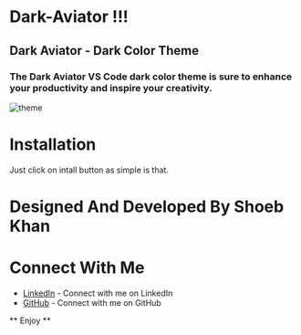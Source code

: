 # Dark-Aviator !!!

## Dark Aviator - Dark Color Theme

### The Dark Aviator VS Code dark color theme is sure to enhance your productivity and inspire your creativity.
![theme](https://user-images.githubusercontent.com/90252942/231564038-5c481454-5f61-473d-ba92-4cecf80d1661.png)

# Installation
Just click on intall button as simple is that. 

# Designed And Developed By Shoeb Khan

# Connect With Me
* [LinkedIn](https://www.linkedin.com/in/shoeb-khan-7b1bb4228) - Connect with me on LinkedIn
* [GitHub](https://github.com/shoeb18) - Connect with me on GitHub

** Enjoy **
